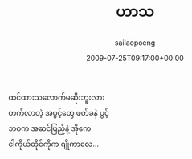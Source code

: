 ﻿---
_last_editor_used_jetpack: block-editor
_publicize_job_id: "59374399746"
_wp_old_date: "2021-06-09"
author: sailaopoeng
categories:
  - poems
date: "2009-07-25T09:17:00+00:00"
parent_post_id: null
post_id: "180"
timeline_notification: "1623207733"
title: ဟာသ
url: /2009/07/25/ဟာသ/

---
ထင်ထားသလောက်မဆိုးဘူးလား  
တက်လာတဲ့ အပွင့်တွေ ဖတ်ခနဲ ပွင့်  
ဘဝက အဆင်ပြည့်နဲ့ အိုကေ  
ငါကိုယ်တိုင်ကိုက ဂျိုကာလေ…
